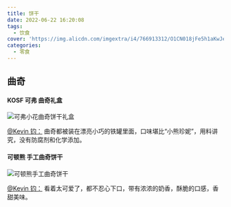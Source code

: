 ```yaml
---
title: 饼干
date: 2022-06-22 16:20:08
tags:
  - 饮食
cover: 'https://img.alicdn.com/imgextra/i4/766913312/O1CN018jFe5h1aKwJe8Rwdj_!!766913312.jpg'
categories:
  - 零食
---
```

<!--more-->

## 曲奇

#### KOSF 可弗 曲奇礼盒

![可弗小花曲奇饼干礼盒](https://pica.zhimg.com/80/v2-aa9da0b8c8e53cccd67bad3633a91d31_1440w.jpg?source=1940ef5c)

[@Kevin 钧：](https://www.zhihu.com/question/485415408/answer/2202734218)
曲奇都被装在漂亮小巧的铁罐里面，口味堪比“小熊珍妮”，用料讲究，没有防腐剂和化学添加。

#### 可顿熊 手工曲奇饼干

![可顿熊手工曲奇饼干](https://img.alicdn.com/imgextra/i4/766913312/O1CN018jFe5h1aKwJe8Rwdj_!!766913312.jpg)

[@Kevin 钧：](https://www.zhihu.com/question/485415408/answer/2202734218)
看着太可爱了，都不忍心下口，带有浓浓的奶香，酥脆的口感，香甜美味。